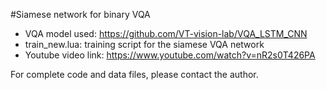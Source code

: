 #Siamese network for binary VQA

- VQA model used: https://github.com/VT-vision-lab/VQA_LSTM_CNN
- train_new.lua:  training script for the siamese VQA network
- Youtube video link: https://www.youtube.com/watch?v=nR2s0T426PA


For complete code and data files, please contact the author.

